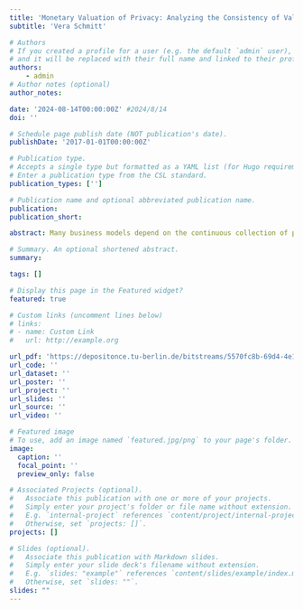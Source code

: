```yaml
---
title: 'Monetary Valuation of Privacy: Analyzing the Consistency of Valuation Methods and Their Influencing Factors'
subtitle: 'Vera Schmitt'

# Authors
# If you created a profile for a user (e.g. the default `admin` user), write the username (folder name) here
# and it will be replaced with their full name and linked to their profile.
authors:
    - admin
# Author notes (optional)
author_notes: 

date: '2024-08-14T00:00:00Z' #2024/8/14
doi: ''

# Schedule page publish date (NOT publication's date).
publishDate: '2017-01-01T00:00:00Z'

# Publication type.
# Accepts a single type but formatted as a YAML list (for Hugo requirements).
# Enter a publication type from the CSL standard.
publication_types: ['']

# Publication name and optional abbreviated publication name.
publication: 
publication_short: 

abstract: Many business models depend on the continuous collection of personal information to drive profits. Companies such as Google and Facebook require users to consistently supply data as a prerequisite for using their services. This data collection enables these businesses to generate revenue through targeted profiling and advertising. Thus, users are typically presented with two options agree to the privacy policies or do not make use of the services. The industry has attributed monetary values to personal data, utilizing it across various sectors from social media to advertising, training large machine learning models such as GPT-4, Mixtral, or Llama, and enhancing personalized products. However, the monetary evaluation of personal data from the user’s perspective remains a relatively unexplored area of research. To assess the monetary valuation of specific goods from users’ viewpoints, the concepts of Willingness to Pay (WTP) for a good and Willingness to Accept (WTA) compensation in exchange for the same good are employed. Within the realm of privacy, users face the challenge of an abstract concept of privacy, making it challenging to gauge the short-and long-term benefits and risks. Often, the implications of ongoing data sharing are not clear, leaving users with a vague understanding of the consequences. Thus, this dissertation provides a comprehensive overview of different approaches to assess the monetary value in terms of WTP and WTA. Moreover, different influencing factors are explored, to understand how among others Privacy Concerns, Privacy Behavior, Privacy Literacy, Personality Traits, and demographic indicators

# Summary. An optional shortened abstract.
summary: 

tags: []

# Display this page in the Featured widget?
featured: true

# Custom links (uncomment lines below)
# links:
# - name: Custom Link
#   url: http://example.org

url_pdf: 'https://depositonce.tu-berlin.de/bitstreams/5570fc8b-69d4-4e16-ac89-51876e1b6003/download'
url_code: ''
url_dataset: ''
url_poster: ''
url_project: ''
url_slides: ''
url_source: ''
url_video: ''

# Featured image
# To use, add an image named `featured.jpg/png` to your page's folder.
image:
  caption: ''
  focal_point: ''
  preview_only: false

# Associated Projects (optional).
#   Associate this publication with one or more of your projects.
#   Simply enter your project's folder or file name without extension.
#   E.g. `internal-project` references `content/project/internal-project/index.md`.
#   Otherwise, set `projects: []`.
projects: []

# Slides (optional).
#   Associate this publication with Markdown slides.
#   Simply enter your slide deck's filename without extension.
#   E.g. `slides: "example"` references `content/slides/example/index.md`.
#   Otherwise, set `slides: ""`.
slides: ""
---
```



